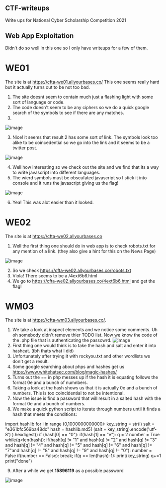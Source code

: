 ## CTF-writeups
Write ups for National Cyber Scholarship Competition 2021

## Web App Exploitation

Didn't do so well in this one so I only have writeups for a few of them.

# WE01
The site is at https://cfta-we01.allyourbases.co/
This one seems really hard but it actually turns out to be not too bad.
1. The site doesnt seem to contain much just a flashing light with some sort of language or code.
2. The code doesn't seem to be any ciphers so we do a quick google search of the symbols to see if there are any matches.
3. 
![image](https://user-images.githubusercontent.com/24442064/113928014-130cc700-97a3-11eb-9b70-6c3ea22c1840.png)

3. Nice! it seems that result 2 has some sort of link. The symbols look too alike to be coincedential so we go into the link and it seems to be a twitter post.

![image](https://user-images.githubusercontent.com/24442064/113928241-5a935300-97a3-11eb-914e-07999040d0ac.png)

4. Well how interesting so we check out the site and we find that its a way to write javascript into different languages.
5. The wierd symbols must be obscufated javascript so I stick it into console and it runs the javascript giving us the flag!

![image](https://user-images.githubusercontent.com/24442064/113928431-a47c3900-97a3-11eb-8c12-e5208d4d4eca.png)

6. Yea! This was alot easier than it looked.


# WE02
The site is at https://cfta-we02.allyourbases.co
1. Well the first thing one should do in web app is to check robots.txt for any mention of a link. (they also give a hint for this on the News Page)

![image](https://user-images.githubusercontent.com/24442064/113928744-0ccb1a80-97a4-11eb-8c2a-dc2abfbbc58e.png)

2. So we check https://cfta-we02.allyourbases.co/robots.txt
3. Viola! There seems to be a /4ext6b6.html
4. We go to https://cfta-we02.allyourbases.co/4ext6b6.html and get the flag!

# WM03
The site is at https://cfta-wm03.allyourbases.co/.
1. We take a look at inspect elements and we notice some comments. Uh oh somebody didn't remove thier TODO list. Now we know the code of the .php file that is authenticating the passowrd.
![image](https://user-images.githubusercontent.com/24442064/113929363-d8a42980-97a4-11eb-8688-60834161bc90.png)
2. First thing one would think is to take the hash and salt and enter it into hashcat. (tbh thats what I did)
3. Unfortunately after trying it with rockyou.txt and other wordlists we don't get a result.
4. Some google searching about phps and hashes get us https://www.whitehatsec.com/blog/magic-hashes/
5. Turns out the == in php messes up if the hash it is equating follows the format 0e and a bunch of numnbers.
6. Taking a look at the hash shows us that it is actually 0e and a bunch of numbers. This is too coincidential to not be intentional.
7. Now the issue is find a password that will result in a salted hash with the format 0e and a bunch of numbers.
8. We make a quick python script to iterate through numbers until it finds a hash that meets the conditions:

import hashlib
for i in range (0,1000000000000):
  key_string = str(i)
  salt = "e361bfc569ba48dc"
  hash = hashlib.md5( (salt + key_string).encode('utf-8') ).hexdigest()
  if (hash[0] == "0"):
    if(hash[1] == "e"):
      q = 2
      number = True
      while(q<len(hash)):
        if(hash[q] != "1" and hash[q] != "2" and hash[q] != "3" and hash[q] != "4" and hash[q] != "5" and hash[q] != "6" and hash[q] != "7"and hash[q] != "8" and hash[q] != "9" and hash[q] != "0"):
          number = False
        if(number == False):
          break;
        if(q == len(hash)-1):
          print(key_string)
        q+=1
print("done")

9. After a while we get **15896119** as a possible password

![image](https://user-images.githubusercontent.com/24442064/113930163-cb3b6f00-97a5-11eb-9248-15f86731d3a8.png)
